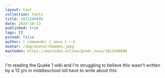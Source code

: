 ```yaml
---
layout: toot
collection: toots
title: 1013160600
date: 2024-10-13
published: true
tags: []
pinned: false
author: ⸸ commander ░ nova ⸸ :~$
avatar: /img/avatar/daemon.jpeg
mastodon: https://mastodon.online/@cmdr_nova/1013160600
---
```


I'm reading the Quake 1 wiki and I'm struggling to believe this wasn't written by a 13 y/o in middleschool lolI have to write about this
